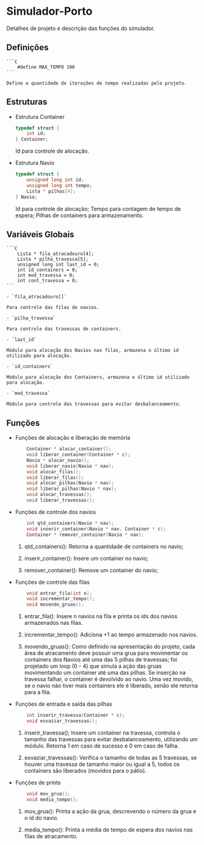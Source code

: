 # Simulador-Porto

Detalhes de projeto e descrição das funções do simulador.

## Definições

    ```C
        #define MAX_TEMPO 100
    ```

    Define a quantidade de iterações de tempo realizadas pelo projeto.

## Estruturas

- Estrutura Container

    ```C
    typedef struct {
        int id;
    } Container;
    ```

    Id para controle de alocação.

- Estrutura Navio

    ```C
    typedef struct {
        unsigned long int id;
        unsigned long int tempo;
        Lista * pilhas[4];
    } Navio;
    ```

    Id para controle de alocação;
    Tempo para contagem de tempo de espera;
    Pilhas de containers para armazenamento.

## Variáveis Globais

    ```C
        Lista * fila_atracadouro[4];
        Lista * pilha_travessa[5];
        unsigned long int last_id = 0;
        int id_containers = 0;
        int mod_travessa = 0;
        int cont_travessa = 0;
    ```

    - `fila_atracadouro[]`

    Para controle das filas de navios.

    - `pilha_travessa`

    Para controle das travessas de containers.

    - `last_id`

    Módulo para alocação dos Navios nas filas, armazena o último id utilizado para alocação.

    - `id_containers`

    Módulo para alocação dos Containers, armazena o último id utilizado para alocação.

    - `mod_travessa`

    Módulo para controle das travessas para evitar desbalanceamento.

## Funções

- Funções de alocação e liberação de memória

    ```C
        Container * alocar_container();
        void liberar_container(Container * c);
        Navio * alocar_navio();
        void liberar_navio(Navio * nav);
        void alocar_filas();
        void liberar_filas();
        void alocar_pilhas(Navio * nav);
        void liberar_pilhas(Navio * nav);
        void alocar_travessas();
        void liberar_travessas();
    ```

- Funções de controle dos navios

    ```C
        int qtd_containers(Navio * nav);
        void inserir_container(Navio * nav, Container * c);
        Container * remover_container(Navio * nav);
    ```

    1. qtd_containers():
        Retorna a quantidade de containers no navio;

    2. inserir_container():
        Insere um container no navio;

    3. remover_container():
        Remove um container do navio;

- Funções de controle das filas

    ```C
        void entrar_fila(int n);
        void incrementar_tempo();
        void movendo_gruas();
    ```

    1. entrar_fila():
        Insere n navios na fila e printa os ids dos navios armazenados nas filas.

    2. incrementar_tempo():
        Adiciona +1 ao tempo armazenado nos navios.

    3. movendo_gruas():
        Como definido na apresentação do projeto, cada área de atracamento deve possuir uma grua para movimentar os containers dos Navios até uma das 5 pilhas de travessas; foi projetado um loop (0 - 4) que simula a ação das gruas movimentando um container até uma das pilhas. Se inserção na travessa falhar, o container é devolvido ao navio. Uma vez movido, se o navio não tiver mais containers ele é liberado, senão ele retorna para a fila.

- Funções de entrada e saída das pilhas

    ```C
        int inserir_travessa(Container * c);
        void esvaziar_travessas();
    ```

    1. inserir_travessa();
        Insere um container na travessa, controla o tamanho das travessas para evitar desbalanceamento, utilizando um módulo. Retorna 1 em caso de sucesso e 0 em caso de falha.

    2. esvaziar_travessas():
        Verifica o tamanho de  todas as 5 travessas, se houver uma travessa de tamanho maior ou igual a 5, todos os containers são liberados (movidos para o pátio).

- Funções de prints

    ```C
        void mov_grua();
        void media_tempo();
    ```

    1. mov_grua():
        Printa a ação da grua, descrevendo o número da grua e o id do navio.

    2. media_tempo():
        Printa a média de tempo de espera dos navios nas filas de atracamento.
